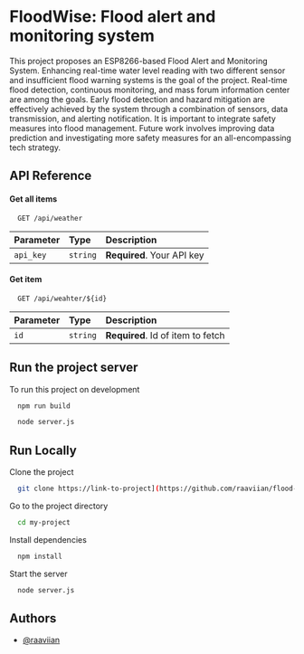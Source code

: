 
# FloodWise: Flood alert and monitoring system

This project proposes an ESP8266-based Flood Alert and Monitoring System. Enhancing real-time water level reading with two different sensor and insufficient flood warning systems is the goal of the project. Real-time flood detection, continuous monitoring, and mass forum information center are among the goals. Early flood detection and hazard mitigation are effectively achieved by the system through a combination of sensors, data transmission, and alerting notification. It is important to integrate safety measures into flood management. Future work involves improving data prediction and investigating more safety measures for an all-encompassing tech strategy.



## API Reference

#### Get all items

```http
  GET /api/weather
```

| Parameter | Type     | Description                |
| :-------- | :------- | :------------------------- |
| `api_key` | `string` | **Required**. Your API key |

#### Get item

```http
  GET /api/weahter/${id}
```

| Parameter | Type     | Description                       |
| :-------- | :------- | :-------------------------------- |
| `id`      | `string` | **Required**. Id of item to fetch |



## Run the project server

To run this project on development

```bash
  npm run build
```

```bash
  node server.js
```


## Run Locally

Clone the project

```bash
  git clone https://link-to-project](https://github.com/raaviian/flood-wise.git)
```

Go to the project directory

```bash
  cd my-project
```

Install dependencies

```bash
  npm install
```

Start the server

```bash
  node server.js
```


## Authors

- [@raaviian](https://www.github.com/raaviian)


